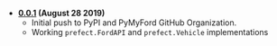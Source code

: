 - **[0.0.1](https://pypi.org/project/ford-prefect/0.0.1/) (August 28 2019)**
    - Initial push to PyPI and PyMyFord GitHub Organization.
    - Working `prefect.FordAPI` and `prefect.Vehicle` implementations
